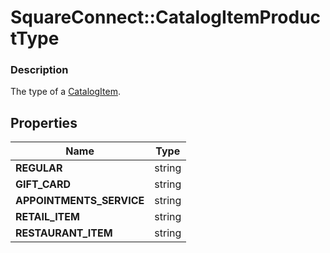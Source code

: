 # SquareConnect::CatalogItemProductType

### Description

The type of a [CatalogItem](#type-catalogitem).

## Properties
Name | Type
------------ | -------------
**REGULAR** | string
**GIFT_CARD** | string
**APPOINTMENTS_SERVICE** | string
**RETAIL_ITEM** | string
**RESTAURANT_ITEM** | string



